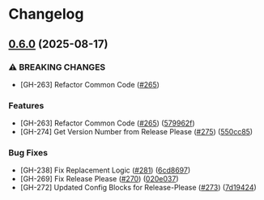 # Changelog

## [0.6.0](https://github.com/beanbeanjuice/SimpleProxyChat/compare/SimpleProxyChat-v0.5.7...SimpleProxyChat-v0.6.0) (2025-08-17)


### ⚠ BREAKING CHANGES

* [GH-263] Refactor Common Code ([#265](https://github.com/beanbeanjuice/SimpleProxyChat/issues/265))

### Features

* [GH-263] Refactor Common Code ([#265](https://github.com/beanbeanjuice/SimpleProxyChat/issues/265)) ([579962f](https://github.com/beanbeanjuice/SimpleProxyChat/commit/579962fc97b669dda61d1913999cd1685c917dbc))
* [GH-274] Get Version Number from Release Please ([#275](https://github.com/beanbeanjuice/SimpleProxyChat/issues/275)) ([550cc85](https://github.com/beanbeanjuice/SimpleProxyChat/commit/550cc85b257f1f60e420144edac27ec7e6daee90))


### Bug Fixes

* [GH-238] Fix Replacement Logic ([#281](https://github.com/beanbeanjuice/SimpleProxyChat/issues/281)) ([6cd8697](https://github.com/beanbeanjuice/SimpleProxyChat/commit/6cd869770a4cbb2a786042e0e0df7445b9177627))
* [GH-269] Fix Release Please ([#270](https://github.com/beanbeanjuice/SimpleProxyChat/issues/270)) ([020e037](https://github.com/beanbeanjuice/SimpleProxyChat/commit/020e037b7d808de7b9083edb56bb11f03c533e3b))
* [GH-272] Updated Config Blocks for Release-Please ([#273](https://github.com/beanbeanjuice/SimpleProxyChat/issues/273)) ([7d19424](https://github.com/beanbeanjuice/SimpleProxyChat/commit/7d194240478924dd4f3caeed680406073d0689ca))
